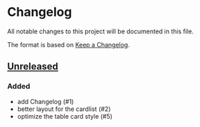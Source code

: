 # Changelog

All notable changes to this project will be documented in this file.

The format is based on [Keep a Changelog](https://keepachangelog.com/en/1.0.0/).

## [Unreleased]

### Added

- add Changelog (#1)
- better layout for the cardlist (#2)
- optimize the table card style (#5)

[unreleased]: https://github.com/Julian-B90/tachometer/compare/v0.0.4...HEAD
